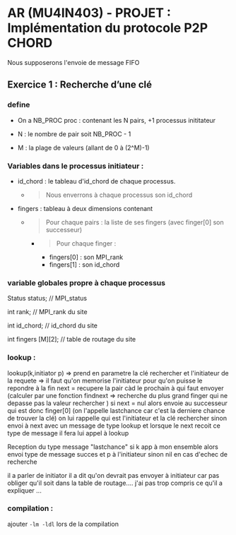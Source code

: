 # AR (MU4IN403)  - PROJET : Implémentation du protocole P2P CHORD

Nous supposerons l'envoie de message FIFO

## Exercice 1 : Recherche d’une clé

### define

- On a NB_PROC proc : contenant les N pairs, +1 processus inititateur

- N : le nombre de pair soit NB_PROC - 1

- M : la plage de valeurs (allant de 0 à (2^M)-1)



### Variables dans le processus initiateur :

- id_chord : le tableau d'id_chord de chaque processus.
    - > Nous enverrons à chaque processus son id_chord

- fingers : tableau à deux dimensions contenant 
     - > Pour chaque pairs : la liste de ses fingers (avec finger[0] son successeur)
       - > Pour chaque finger : 
         - fingers[0] : son MPI_rank
         - fingers[1] : son id_chord

### variable globales propre à chaque processus

Status status;          // MPI_status

int rank;               // MPI_rank du site

int id_chord;           // id_chord du site

int fingers [M][2];     // table de routage du site

### lookup :

lookup(k,initiator p) => prend en parametre la clé rechercher et l'initiateur de la requete
    => il faut qu'on memorise l'initiateur pour qu'on puisse le repondre à la fin
    next = recupere la pair càd le prochain à qui faut envoyer 
            (calculer par une fonction findnext => recherche du plus grand finger qui ne depasse pas la valeur rechercher )
    si next = nul alors envoie au successeur qui est donc finger[0] 
            (on l'appelle lastchance car c'est la derniere chance de trouver la clé)
                on lui rappelle qui est l'initiateur et la clé rechercher
    sinon envoi à next avec un message de type lookup 
        et lorsque le next recoit ce type de message il fera lui appel à lookup


Reception du type message "lastchance"
    si k app à mon ensemble 
        alors envoi type de message succes et p à l'initiateur
    sinon nil en cas d'echec de recherche




il a parler de initiator il a dit qu'on devrait pas envoyer à initiateur car pas obliger 
qu'il soit dans la table de routage.... j'ai pas trop compris ce qu'il a expliquer ... 

### compilation :

ajouter `-lm -ldl` lors de la compilation